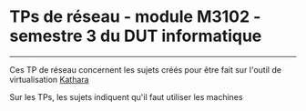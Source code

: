 # TPs de réseau - module M3102 - semestre 3 du DUT informatique
---
Ces TP de réseau concernent les sujets créés pour être fait sur l'outil de virtualisation [Kathara](https://www.kathara.org/)

Sur les TPs, les sujets indiquent qu'il faut utiliser les machines 